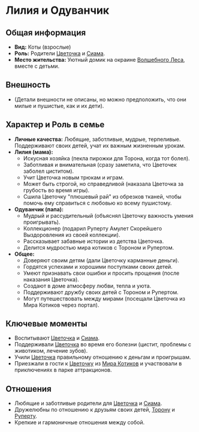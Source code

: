 # Лилия и Одуванчик

## Общая информация
- **Вид:** Коты (взрослые)
- **Роль:** Родители [Цветочка](characters/main_heroes/cvetochek.md) и [Сиама](characters/relatives/siam_brat_cvetochka.md).
- **Место жительства:** Уютный домик на окраине [Волшебного Леса](places/volshebniy_les.md), вместе с детьми.

## Внешность
- (Детали внешности не описаны, но можно предположить, что они милые и пушистые, как и их дети).

## Характер и Роль в семье
- **Личные качества:** Любящие, заботливые, мудрые, терпеливые. Поддерживают своих детей, учат их важным жизненным урокам.
- **Лилия (мама):**
    - Искусная хозяйка (пекла пирожки для Торона, когда тот болел).
    - Заботливая и внимательная (сразу заметила, что Цветочек заболел циститом).
    - Учит Цветочка новым трюкам и играм.
    - Может быть строгой, но справедливой (наказала Цветочка за грубость во время игры).
    - Сшила Цветочку "плюшевый рай" из обрезков тканей, чтобы помочь ему справиться с любовью ко всему пушистому.
- **Одуванчик (папа):**
    - Мудрый и рассудительный (объяснял Цветочку важность умения проигрывать).
    - Коллекционер (подарил Руперту Амулет Скорейшего Выздоровления из своей коллекции).
    - Рассказывает забавные истории из детства Цветочка.
    - Делится мудростью мира котиков с Тороном и Рупертом.
- **Общее:**
    - Доверяют своим детям (дали Цветочку карманные деньги).
    - Гордятся успехами и хорошими поступками своих детей.
    - Умеют признавать свои ошибки и просить прощения (после наказания Цветочка).
    - Создают в доме атмосферу любви, тепла и уюта.
    - Поддерживают дружбу своих детей с Тороном и Рупертом.
    - Могут путешествовать между мирами (посещали Цветочка из Мира Котиков через портал).

## Ключевые моменты
- Воспитывают [Цветочка](characters/main_heroes/cvetochek.md) и [Сиама](characters/relatives/siam_brat_cvetochka.md).
- Поддерживали [Цветочка](characters/main_heroes/cvetochek.md) во время его болезни (цистит, проблемы с животиком, лечение зубов).
- Учили [Цветочка](characters/main_heroes/cvetochek.md) правильному отношению к деньгам и проигрышам.
- Приезжали в гости к [Цветочку](characters/main_heroes/cvetochek.md) из [Мира Котиков](places/mir_kotikov.md) и участвовали в приключениях в парке аттракционов.

## Отношения
- Любящие и заботливые родители для [Цветочка](characters/main_heroes/cvetochek.md) и [Сиама](characters/relatives/siam_brat_cvetochka.md).
- Дружелюбны по отношению к друзьям своих детей, [Торону](characters/main_heroes/toron.md) и [Руперту](characters/main_heroes/rupert.md).
- Крепкие и гармоничные отношения между собой.